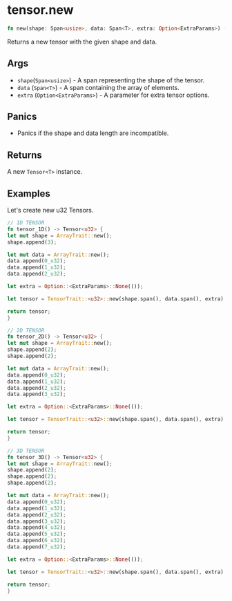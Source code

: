 # tensor.new

```rust
fn new(shape: Span<usize>, data: Span<T>, extra: Option<ExtraParams>) -> Tensor<T>;
```

Returns a new tensor with the given shape and data.

## Args

* `shape`(`Span<usize>`) - A span representing the shape of the tensor.
* `data` (`Span<T>`) - A span containing the array of elements.
* `extra` (`Option<ExtraParams>`) - A parameter for extra tensor options.

## Panics

* Panics if the shape and data length are incompatible.

## Returns

A new `Tensor<T>` instance.

## Examples

Let's create new u32 Tensors.

```rust
// 1D TENSOR
fn tensor_1D() -> Tensor<u32> {
let mut shape = ArrayTrait::new();
shape.append(3);

let mut data = ArrayTrait::new();
data.append(0_u32);
data.append(1_u32);
data.append(2_u32);

let extra = Option::<ExtraParams>::None(());

let tensor = TensorTrait::<u32>::new(shape.span(), data.span(), extra);

return tensor;
}

// 2D TENSOR
fn tensor_2D() -> Tensor<u32> {
let mut shape = ArrayTrait::new();
shape.append(2);
shape.append(2);

let mut data = ArrayTrait::new();
data.append(0_u32);
data.append(1_u32);
data.append(2_u32);
data.append(3_u32);

let extra = Option::<ExtraParams>::None(());

let tensor = TensorTrait::<u32>::new(shape.span(), data.span(), extra);

return tensor;
}

// 3D TENSOR
fn tensor_3D() -> Tensor<u32> {
let mut shape = ArrayTrait::new();
shape.append(2);
shape.append(2);
shape.append(2);

let mut data = ArrayTrait::new();
data.append(0_u32);
data.append(1_u32);
data.append(2_u32);
data.append(3_u32);
data.append(4_u32);
data.append(5_u32);
data.append(6_u32);
data.append(7_u32);

let extra = Option::<ExtraParams>::None(());

let tensor = TensorTrait::<u32>::new(shape.span(), data.span(), extra);

return tensor;
}
```